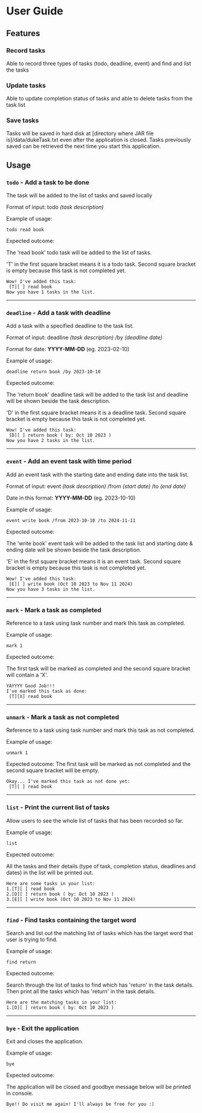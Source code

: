 # User Guide

## Features 

### Record tasks

Able to record three types of tasks (todo, deadline, event) and find and list the tasks

### Update tasks 

Able to update completion status of tasks and able to delete tasks from the task list 

### Save tasks

Tasks will be saved in hard disk at [directory where JAR file is]/data/dukeTask.txt even after the application is closed.
Tasks previously saved  can be retrieved the next time you start this application. 

## Usage

### `todo` - Add a task to be done 

The task will be added to the list of tasks and saved locally 

Format of input: todo _(task description)_

Example of usage: 

`todo read book`

Expected outcome:

The 'read book' todo task will be added to the list of tasks. 

'T' in the first square bracket means it is a todo task. 
Second square bracket is empty because this task is not completed yet. 

```
Wow! I've added this task:
 [T][ ] read book
Now you have 1 tasks in the list. 
```

--------------------------------------------

### `deadline` - Add a task with deadline

Add a task with a specified deadline to the task list. 

Format of input: deadline _(task description)_ /by _(deadline date)_ 

Format for date: **YYYY-MM-DD** (eg. 2023-02-10)

Example of usage:

`deadline return book /by 2023-10-10`

Expected outcome:

The 'return book' deadline task will be added to the task list and deadline will be shown beside the task description.

'D' in the first square bracket means it is a deadline task.
Second square bracket is empty because this task is not completed yet.

```
Wow! I've added this task:
 [D][ ] return book ( by: Oct 10 2023 )
Now you have 2 tasks in the list. 
```

----------------------------------------


### `event` - Add an event task with time period 

Add an event task with the starting date and ending date into the task list. 

Format of input: event _(task description)_ /from _(start date)_ /to _(end date)_

Date in this format: **YYYY-MM-DD** (eg. 2023-10-10)

Example of usage:

`event write book /from 2023-10-10 /to 2024-11-11`

Expected outcome:

The 'write book' event task will be added to the task list and starting date & ending date  will be shown beside the task description.

'E' in the first square bracket means it is an event task.
Second square bracket is empty because this task is not completed yet.

```
Wow! I've added this task:
 [E][ ] write book (Oct 10 2023 to Nov 11 2024)
Now you have 3 tasks in the list. 
```

---------------------------------------------


### `mark` - Mark a task as completed

Reference to a task using task number and mark this task as completed. 

Example of usage:

`mark 1`

Expected outcome:

The first task will be marked as completed and the second square bracket will contain a 'X'.

```
YAYYYY Good Job!!!
I've marked this task as done:
 [T][X] read book 
```

-------------------------------------------------

### `unmark` - Mark a task as not completed

Reference to a task using task number and mark this task as not completed.

Example of usage:

`unmark 1`

Expected outcome:
The first task will be marked as not completed and the second square bracket will be empty.


```
Okay... I've marked this task as not done yet:
 [T][ ] read book
```

----------------------------------------------

### `list` - Print the current list of tasks

Allow users to see  the whole list of tasks that has been recorded so far. 

Example of usage:

`list`

Expected outcome:

All the tasks and their details (type of task, completion status, deadlines and dates) in the list will be printed out.

```
Here are some tasks in your list:
1.[T][ ] read book
2.[D][ ] return book ( by: Oct 10 2023 )
3.[E][ ] write book (Oct 10 2023 to Nov 11 2024)
```

----------------------------------------------

### `find` - Find tasks containing the target word 

Search and list out the matching list of tasks which has the target word that user is trying to find.

Example of usage:

`find return`

Expected outcome:

Search through the list of tasks to find which has 'return' in the task details. 
Then print all the tasks which has 'return' in the task details.  

```
Here are the matching tasks in your list:
1.[D][ ] return book ( by: Oct 10 2023 )
```

---------------------------------------------
### `bye` - Exit the application

Exit and closes the application.

Example of usage:

`bye`

Expected outcome:

The application will be closed and goodbye message below will be printed in console.

```
Bye!! Do visit me again! I'll always be free for you :)
```